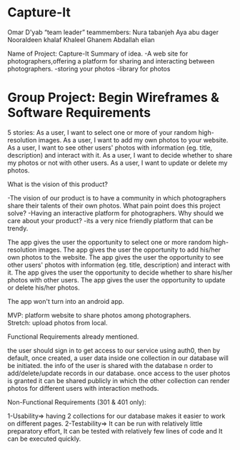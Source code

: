 # Capture-It

Omar D'yab “team leader”
teammembers: 
Nura tabanjeh 
Aya abu dager
Nooraldeen khalaf
Khaleel Ghanem
Abdallah elian

Name of Project: Capture-It
Summary of idea.
-A web site for photographers,offering a platform for sharing and interacting between photographers.
-storing your photos
-library for photos

# Group Project: Begin Wireframes & Software Requirements
5 stories: 
As a user, I want to select one or more of your random high-resolution images.
As a user, I want to add my own photos to your website.
As a user, I want to see other users' photos with information (eg. title, description) and interact with it.
As a user, I want to decide whether to share my photos or not with other users. 
As a user, I want to update or delete my photos. 

What is the vision of this product?

-The vision of our product is to have a community in which photographers share their talents of their own photos. 
What pain point does this project solve?
-Having an interactive platform for photographers.
Why should we care about your product?
-its a very nice friendly platform that can be trendy. 

The app gives the user the opportunity to select one or more random high-resolution images.
The app gives the user the opportunity to add his/her own photos to the website.
The app gives the user the opportunity to see other users' photos with information (eg. title, description) and interact with it.
The app gives the user the opportunity to decide whether to share his/her photos with other users. 
The app gives the user the opportunity to update or delete his/her photos. 

The app won't turn into an android app. 


MVP: platform website to share photos among photographers.  
Stretch: upload photos from local.


Functional Requirements
already mentioned. 

the user should sign in to get access to our service using auth0, then by default, once created, a user data inside one collection in our database will be initiated.
the info of the user is shared with the database n order to add/delete/update records in our database.
once access to the user photos is granted it can be shared publicly in which the other collection can render photos for different users with interaction methods.


Non-Functional Requirements (301 & 401 only):

1-Usability=> having 2 collections for our database makes it easier to work on different pages.
2-Testability=> It can be run with relatively little preparatory effort, It can be tested with relatively few lines of code and It can be executed quickly.
